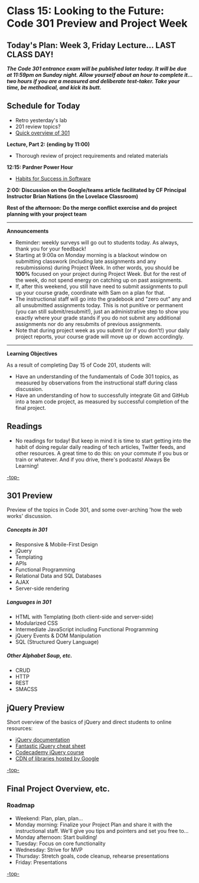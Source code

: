 # Class 15: Looking to the Future: Code 301 Preview and Project Week

<a id="top"></a>
## Today's Plan: Week 3, Friday Lecture... LAST CLASS DAY!

***The Code 301 entrance exam will be published later today. It will be due at 11:59pm on Sunday night. Allow yourself about an hour to complete it... two hours if you are a measured and deliberate test-taker. Take your time, be methodical, and kick its butt.***

## Schedule for Today

- Retro yesterday's lab
- 201 review topics?
- [Quick overview of 301](#301)

**Lecture, Part 2: (ending by 11:00)** 

- Thorough review of project requirements and related materials

**12:15: Pardner Power Hour**

- [Habits for Success in Software](https://www.eventbrite.com/e/partner-power-hour-habits-for-success-in-software-tickets-60224975523)

**2:00: Discussion on the Google/teams article facilitated by CF Principal Instructor Brian Nations (in the Lovelace Classroom)** 
 
**Rest of the afternoon: Do the merge conflict exercise and do project planning with your project team**

---

**Announcements**

  - Reminder: weekly surveys will go out to students today. As always, thank you for your feedback!
  - Starting at 9:00a on Monday morning is a blackout window on submitting classwork (including late assignments and any resubmissions) during Project Week. In other words, you should be **100%** focused on your project during Project Week. But for the rest of the week, do not spend energy on catching up on past assignments.
  - If, after this weekend, you still have need to submit assignments to pull up your course grade, coordinate with Sam on a plan for that.
  - The instructional staff will go into the gradebook and "zero out" any and all unsubmitted assignments today. This is not punitive or permanent (you can still submit/resubmit!), just an administrative step to show you exactly where your grade stands if you do not submit any additional assignments nor do any resubmits of previous assignments.
  - Note that during project week as you submit (or if you don't!) your daily project reports, your course grade will move up or down accordingly.

---

**Learning Objectives**

As a result of completing Day 15 of Code 201, students will:

- Have an understanding of the fundamentals of Code 301 topics, as measured by observations from the instructional staff during class discussion.
- Have an understanding of how to successfully integrate Git and GitHub into a team code project, as measured by successful completion of the final project.

## Readings

- No readings for today! But keep in mind it is time to start getting into the habit of doing regular daily reading of tech articles, Twitter feeds, and other resources. A great time to do this: on your commute if you bus or train or whatever. And if you drive, there's podcasts! Always Be Learning!

[-top-](#top)

<a id="301"></a>
## 301 Preview

Preview of the topics in Code 301, and some over-arching 'how the web works' discussion.

##### Concepts in 301

- Responsive & Mobile-First Design
- jQuery
- Templating
- APIs
- Functional Programming
- Relational Data and SQL Databases
- AJAX
- Server-side rendering

##### Languages in 301

- HTML with Templating (both client-side and server-side)
- Modularized CSS
- Intermediate JavaScript including Functional Programming
- jQuery Events & DOM Manipulation
- SQL (Structured Query Language)

##### Other Alphabet Soup, etc.

- CRUD
- HTTP
- REST
- SMACSS

## jQuery Preview

Short overview of the basics of jQuery and direct students to online resources:

- [jQuery documentation](https://jquery.com)
- [Fantastic jQuery cheat sheet](https://oscarotero.com/jquery)
- [Codecademy jQuery course](https://www.codecademy.com/learn/jquery)
- [CDN of libraries hosted by Google](https://developers.google.com/speed/libraries)

[-top-](#top)

<a id="project"></a>
## Final Project Overview, etc.

### Roadmap

- Weekend: Plan, plan, plan...
- Monday morning: Finalize your Project Plan and share it with the instructional staff. We'll give you tips and pointers and set you free to...
- Monday afternoon: Start building!
- Tuesday: Focus on core functionality
- Wednesday: Strive for MVP
- Thursday: Stretch goals, code cleanup, rehearse presentations
- Friday: Presentations

[-top-](#top)
